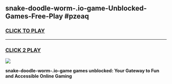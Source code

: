 
## snake-doodle-worm-.io-game-Unblocked-Games-Free-Play #pzeaq
<h3>
<a href="https://us.freeplayer.one?title=snake-doodle-worm-.io-game&ref=9M">CLICK TO PLAY</a></h3>
<hr>

<h3>
<a href="https://us.freeplayer.one?title=snake-doodle-worm-.io-game&ref=9M">CLICK 2 PLAY</a>
  
</h3>

<a href="https://us.freeplayer.one?title=snake-doodle-worm-.io-game&ref=9M"><img src="https://clearcache.store/games.png"></a>


**snake-doodle-worm-.io-game games unblocked: Your Gateway to Fun and Accessible Online Gaming**
